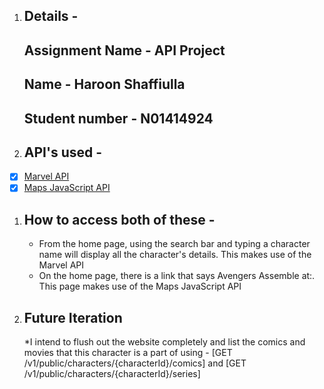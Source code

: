 1. ## Details -
    ## Assignment Name - API Project
    ## Name - Haroon Shaffiulla
    ## Student number - N01414924


1. ## API's used -
- [x] [Marvel API](https://developer.marvel.com/)
- [x] [Maps JavaScript API](https://developers.google.com/maps/documentation/javascript/overview)

 1. ## How to access both of these -
    * From the home page, using the search bar and typing a character name will display all the character's details. This makes use of the Marvel API
    * On the home page, there is a link that says Avengers Assemble at:. This page makes use of the Maps JavaScript API

1. ## Future Iteration
    *I intend to flush out the website completely and list the comics and movies that this character is a part of using -
    [GET /v1/public/characters/{characterId}/comics] and 
    [GET /v1/public/characters/{characterId}/series]
